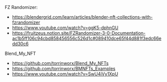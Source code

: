 FZ Randomizer:  
- https://blendergrid.com/learn/articles/blender-nft-collections-with-fzrandomizer
- https://www.youtube.com/watch?v=ggK5-dphnGU  
- https://fruitzeus.notion.site/FZRandomizer-3-0-Documentation-ac1b5ff106c94cbd858456556c526d1c#089410dce65f44d881f3edc66edd30c6

Blend_My_NFT
- https://github.com/torrinworx/Blend_My_NFTs
- https://github.com/torrinworx/BMNFTs_Examples
- https://www.youtube.com/watch?v=SwU4iVy1XpU
